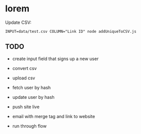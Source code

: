 # lorem

Update CSV:

`INPUT=data/test.csv COLUMN="Link ID" node addUniqueToCSV.js`


## TODO

- create input field that signs up a new user
- convert csv
- upload csv
- fetch user by hash
- update user by hash

- push site live
- email with merge tag and link to website
- run through flow

